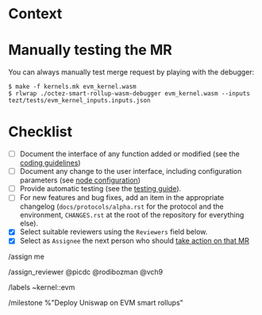 <!-- EVM merge request template. -->

# Context

<!--
Describe the feature this MR introduces or the bug that it fixes.

Refer to corresponding issues if applicable (writing "Related: `<issue number>` or "Fixes: `<issue number>`" accordingly).

Specify related merge requests, specifically dependencies. -->

# Manually testing the MR

You can always manually test merge request by playing with the debugger:
```
$ make -f kernels.mk evm_kernel.wasm
$ rlwrap ./octez-smart-rollup-wasm-debugger evm_kernel.wasm --inputs tezt/tests/evm_kernel_inputs.inputs.json
```

<!--
Describe how reviewers and approvers can test this MR. -->

# Checklist

- [ ] Document the interface of any function added or modified (see the [coding guidelines](https://tezos.gitlab.io/developer/guidelines.html))
- [ ] Document any change to the user interface, including configuration parameters (see [node configuration](https://tezos.gitlab.io/user/node-configuration.html))
- [ ] Provide automatic testing (see the [testing guide](https://tezos.gitlab.io/developer/testing.html)).
- [ ] For new features and bug fixes, add an item in the appropriate changelog (`docs/protocols/alpha.rst` for the protocol and the environment, `CHANGES.rst` at the root of the repository for everything else).
- [X] Select suitable reviewers using the `Reviewers` field below.
- [X] Select as `Assignee` the next person who should [take action on that MR](https://tezos.gitlab.io/developer/contributing.html#merge-request-assignees-field)

/assign me

/assign_reviewer @picdc @rodibozman @vch9

/labels ~kernel::evm

/milestone %"Deploy Uniswap on EVM smart rollups"
